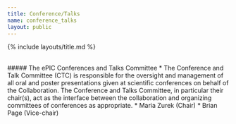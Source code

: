 ```yaml
---
title: Conference/Talks
name: conference_talks
layout: public
---
```


{% include layouts/title.md %}

<br/>
<a id="talks"></a>
##### The ePIC Conferences and Talks Committee
* The Conference and Talk Committee (CTC) is responsible for the oversight and management of all oral and poster presentations given at scientific conferences on behalf of the Collaboration. The Conference and Talks Committee, in particular their chair(s), act as the interface between the collaboration and organizing committees of conferences as appropriate.
   * Maria Zurek (Chair) <zurek@anl.gov>
   * Brian Page (Vice-chair) <mailto:bpage@bnl.gov>

